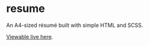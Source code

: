 # resume

An A4-sized résumé built with simple HTML and SCSS.

[Viewable live here](https://echeung.me/resume/).
